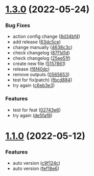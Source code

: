 # [1.3.0](https://github.com/chekwas88/prepend-pokemon/compare/v1.1.0...v1.3.0) (2022-05-24)


### Bug Fixes

* action config change ([8d34bf4](https://github.com/chekwas88/prepend-pokemon/commit/8d34bf4597e0128e68e7353a6e51c4340dfa6bd2))
* add release ([63dc5ce](https://github.com/chekwas88/prepend-pokemon/commit/63dc5ce952c6ac94cb62603b30dcad4cbca31a47))
* change manually ([4638c3c](https://github.com/chekwas88/prepend-pokemon/commit/4638c3c365711c56e0433d66bc00c000d4048dd3))
* check changelog ([87f1d1d](https://github.com/chekwas88/prepend-pokemon/commit/87f1d1da3f461ee11d73aa393132bf243ee5f084))
* check changelog ([25ee51f](https://github.com/chekwas88/prepend-pokemon/commit/25ee51f29e30fd5dfa669e5bc58c9e45160259e9))
* create new file ([5157861](https://github.com/chekwas88/prepend-pokemon/commit/5157861eb09299ef0e172daa948f5c8ff331a81f))
* release ([f8f40dc](https://github.com/chekwas88/prepend-pokemon/commit/f8f40dc446c595f8812ac6e9abee011ffec80e32))
* remove outputs ([0565653](https://github.com/chekwas88/prepend-pokemon/commit/05656537aa6d41b9c1be9d6eec09154afdc5e980))
* test for fix(patch) ([fbcd884](https://github.com/chekwas88/prepend-pokemon/commit/fbcd884ea82302650d52090a301238ba4aa65677))
* try again ([c6eb3e3](https://github.com/chekwas88/prepend-pokemon/commit/c6eb3e3385091250c1911b87dfa3a3a8a49428d7))


### Features

* test for feat ([02743e6](https://github.com/chekwas88/prepend-pokemon/commit/02743e6835a3d2f3667556559a1ca148b712696b))
* try again ([de5faf8](https://github.com/chekwas88/prepend-pokemon/commit/de5faf8f9afb1b331b38948436242fc6713c7b81))



# [1.1.0](https://github.com/chekwas88/prepend-pokemon/compare/v1.0.0...v1.1.0) (2022-05-12)


### Features

* auto version ([c9f124c](https://github.com/chekwas88/prepend-pokemon/commit/c9f124cac189a14b1a543fa123ab12a24b0ef211))
* auto version ([fef18e6](https://github.com/chekwas88/prepend-pokemon/commit/fef18e6b2265c5691f82c79645ea165700c66fb6))



